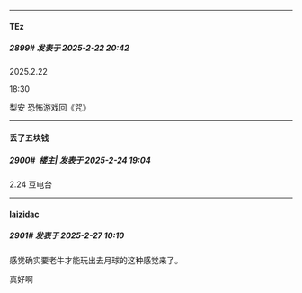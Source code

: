 ﻿
*****

####  TEz  
##### 2899#       发表于 2025-2-22 20:42

2025.2.22

18:30

梨安 恐怖游戏回《咒》


*****

####  丢了五块钱  
##### 2900#         楼主| 发表于 2025-2-24 19:04

2.24
豆电台


*****

####  laizidac  
##### 2901#       发表于 2025-2-27 10:10

感觉确实要老牛才能玩出去月球的这种感觉来了。

真好啊


